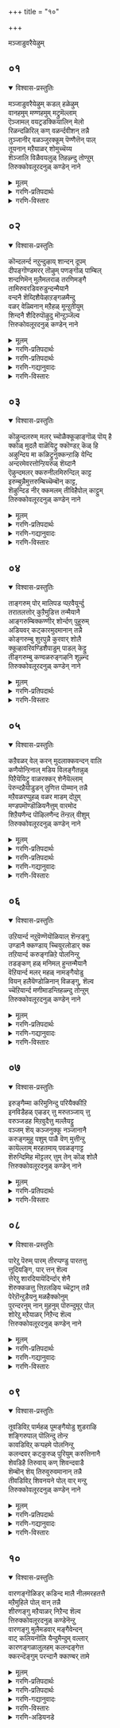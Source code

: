 +++
title = "१०"

+++

मञ्जाडुवरैयेऴुम्

## ०१
<details open><summary>विश्वास-प्रस्तुतिः</summary>

मञ्जाडुवरैयेऴुम् कडल् हळेऴुम्  
वानहमुम् मण्णहमुम् मट्रुमॆल्लाम्  
ऎञ्जामल् वयट्रडक्कियालिन् मेलो  
रिळन्दळिरिल् कण् वळर्न्दवीशन् तन्नै  
तुञ्जानीर् वळञ्जुरक्कूम् पॆण्णैत्तॆन् पाल्  
तूयनान् मऱैयाळर् शोमुच्चॆय्य  
शॆञ्जालि विळैवयलुळ् तिहऴ्न्दु तोण्ऱुम्  
तिरुक्कोवलूरदनुळ् कण्डेन् नाने
</details>

<details><summary>मूलम्</summary>

मञ्जाडुवरैयेऴुम् कडल् हळेऴुम्  
वानहमुम् मण्णहमुम् मट्रुमॆल्लाम्  
ऎञ्जामल् वयट्रडक्कियालिन् मेलो  
रिळन्दळिरिल् कण् वळर्न्दवीशन् तन्नै  
तुञ्जानीर् वळञ्जुरक्कूम् पॆण्णैत्तॆन् पाल्  
तूयनान् मऱैयाळर् शोमुच्चॆय्य  
शॆञ्जालि विळैवयलुळ् तिहऴ्न्दु तोण्ऱुम्  
तिरुक्कोवलूरदनुळ् कण्डेन् नाने
</details>

<details><summary>गरणि-प्रतिपदार्थः</summary>

मञ्जु=मोडगळु, आडु=सुळिदाडुवन्थ, वरै=पर्वतगळु, एऴुम्=एळन्नू कडल् हळ्=कडलुगळु, एऴुम्=एळन्नू, वान् उलहुम्=मेलण लोकगळॆल्लवन्नू, मण् उलहुम्=भूलोकवन्नू, मट्रुम् ऎल्लाम्=इतर उळिद ऎल्लवन्नू, ऎञ्जामल्=हाळागदन्तॆ, कॆट्टुहोगदन्तॆ, वयट्रु=हॊट्टॆयल्लि, अडक्कि=अडगिसिकॊण्डु, ओर्=साटियिल्लद, आलिन्=आलद, इळम्=ऎळॆय, तळिरिल् मेल्=चिगुरॆलॆय मेलॆ, कण् वळर्न्द=पवडिसिद\(निद्रिसिद\), ईशन् तन्नै=सर्वेश्वरन, तुञ्जा=ऎन्दिगू कॊरॆयागद, नीर्=नीरिन, वळम्=समृद्धियाद, शुरुक्कूम्-प्रवहिसुव, पॆण्णै=पॆण्णै नदिय,\(दक्षिण पिनाकिनि नदिय\) तॆन् पाल्=दक्षिणभागदल्लि, तूय=परिशुद्धराद, नाल् मऱै आळर्=नाल्कु वेदगळन्नू कलितवरु\(वैदिकरु\), शोमु शॆय्य=सोमयागादिगळन्नु माडलु, शॆम् शालि=कॆम्बत्तद, विळै=बॆळॆयुव, वयलुळ्=गद्दॆगळल्लि, तिहऴ्न्दु=प्रकाशिसि, तॊन्ऱुम्=काणुत्तिरुव, तिरुक्कोवलूर् अदनुळ्=तिरुक्कोवलूरिनल्लि, कण्डेन् नाने=नाने कण्डॆनु.
</details>

<details><summary>गरणि-विस्तारः</summary>

मोडगळु सुळिदाडुवन्थ पर्वतगळु एळन्नू, कडलुगळु एळन्नू, मेलण लोकगळॆल्लवन्नू, भूलोकवन्नू, उळिद ऎल्लवन्नू कॆट्टुहाळागदन्तॆ हॊट्टॆयल्लि अडगिसिकॊण्डु, साटियिल्लद आलद चिगुरॆलॆय मेलॆ पवडिसि निद्रिसिद सर्वेश्वरन, ऎन्दिगू कॊरॆयागद समृद्धियाद नीरिन प्रवाहवुळ्ळ पॆण्णै नदिय\(दक्षिण पिनाकिनि नदिय\)

तॆङ्कण भागदल्लि परिशुद्धवाद नाल्कु वेदगळन्नु कलितवरु सोमयागादिगळन्नु माडलु कॆम्बत्त बॆळॆयुव गद्दॆगळल्लि प्रकाशिसि काणुत्तिरुव तिरुक्कोवलूरिनल्लि नाने कण्डॆ.\(१\)

आऴ्वाररु हेळुत्तारॆ-तिरुक्कोवलूरु ऎम्बुदु दक्षिणभारतद प्रसिद्धवाद दिव्यक्षेत्र. इदु दक्षिण पिनाकिनि अथवा पॆण्णैनदिय तॆङ्कणदडदल्लि कॆम्बत्त हुलुसागि बॆळॆयुव विशालवाद गद्दॆगळ नडुवॆ बॆळगुत्तिदॆ. अल्लि, नाल्कु वेदगळन्नू साङ्गवागि कलित परिशुद्धस्वभावद वैदिकरु सोमयागादिगळन्नु मोकहितक्कागि नडसुत्तारॆ. नदियल्लि नीरु ऎन्दॆन्दिगू बत्तदॆ, कॊरॆयागदॆ, ऒन्दे समनागि, शुद्धवागि हरियुत्तिरुत्तदॆ.

ई तिरुक्कोवलूरु दिव्यक्षेत्रदल्लि भक्तरन्नु अनुग्रहिसुवुदक्कागि अर्चामूर्तियागिरुव सर्वेश्वरनु आपत्तिनल्लि ऒदगिबरुवन्थवनु, हिन्दॆ, महाप्रळय बन्दाग, अवनु एळुकुलपर्वतगळन्नू, एळु महासमुद्रगळन्नू, मेलण एळु लोकगळन्नू,भूलोकवन्नू, पाताळादि अधोलोकगळन्नू उळिद ऎल्लवन्नू ऒळगॊण्ड इडिय ब्रह्माण्डवन्ने तन्न हॊट्टॆयल्लि अडगिसिट्टुकॊण्डु, अवु यावुवू कॆडदन्तॆ,हाळागदन्तॆ नोडिकॊण्डवनु, अनन्तर अवने ऒन्दु अपूर्वविलक्षण शिशुवागि रूपगॊण्डु, साटियिल्लद आलद ऒन्दु चिगुरॆलॆय मेलॆ निर्लिप्तनागि पवडिसि बहुकाल निद्रिसिदवनु. इन्थ अद्भुतकारियूकरुणानिधियू आद ई सर्वेश्वरनन्नु इन्दु नन्न कण्णार इल्लि नाने कण्डुकॊण्डॆ\!
</details>

## ०२
<details open><summary>विश्वास-प्रस्तुतिः</summary>

कॊन्दलर्न्द नऱुन्दुऴाय् शान्दन् दूपम्  
दीपङ्गॊण्डमरर् तॊऴुम् पणङ्गॊळ् पाम्बिल्  
शन्दणिमॆन् मुलैमलराळ् तरणिमङ्गै  
तामिरुवरडिवरुडुन्दन्मैयानै  
वन्दनै शॆय्दिशैयेऴाऱङ्गळमैन्दु  
वळर् वेळ्विनान् मऱैहळ् मून्ऱुतीयुम्  
शिन्दनै शैदिरुपॊऴुदु मॊन्ऱुञ्जॆल्व  
त्तिरुकोवलूरदनुळ् कण्डेन् नाने
</details>

<details><summary>मूलम्</summary>

कॊन्दलर्न्द नऱुन्दुऴाय् शान्दन् दूपम्  
दीपङ्गॊण्डमरर् तॊऴुम् पणङ्गॊळ् पाम्बिल्  
शन्दणिमॆन् मुलैमलराळ् तरणिमङ्गै  
तामिरुवरडिवरुडुन्दन्मैयानै  
वन्दनै शॆय्दिशैयेऴाऱङ्गळमैन्दु  
वळर् वेळ्विनान् मऱैहळ् मून्ऱुतीयुम्  
शिन्दनै शैदिरुपॊऴुदु मॊन्ऱुञ्जॆल्व  
त्तिरुकोवलूरदनुळ् कण्डेन् नाने
</details>

<details><summary>गरणि-प्रतिपदार्थः</summary>

कॊन्दु=गॊञ्चलु गॊञ्चलागि, अलर्न्द=अरळिरुव, नऱु=सुवासनॆय, तुऴाय्=तुलसिय\(हारगळ\)न्नू, शान्दम्=गन्धवन्नू, दूपम्=धूपवन्नू, दीपम्=दीपवन्नू, कॊण्डु=तॆगॆदुकॊण्डु, अमरर्=देवतॆगळु, तॊऴुम्=पूजिसुव, पणम् कॊळ्=हॆडॆगळन्नुळ्ळ,
</details>

<details><summary>गरणि-प्रतिपदार्थः</summary>

पाम्बिल्=शेषन मेलॆ=शन्दु=सुगन्धवन्नु, अणि=पूसिरुव, मॆल् मुलै=मृदुवाद मॊलॆगळुळ्ळ, मलराळ्=श्रीदेवियू, तरणिमङ्गै=भूदेवियू, ताम् इरुवर्=अवरिब्बरू, अडिवरुडुम्=पादसेवॆ माडुव, तन्मैयानै= हिरिमॆयुळ्ळ भगवन्तनन्नु वन्दनै शॆय्दु=नमस्करिसि, इशै एऴ्-सप्तस्वरगळिन्दलू, आऱु अङ्गम्=आरु वेदाङ्गगळिन्दलू, ऐन्दुवळर् वेळ्वि=पञ्चमहायज्ञगळिन्दलू, नान् मऱैहळ्=नाल्कु वेदगळिन्दलू, मून्ऱु तीयुम्=मूरु अग्निगळिन्दलू, इरुपोदुम्=ऎरडु वेळॆगळल्लियू, शिन्दनैशॆय्दु=चिन्तनॆ नडसुत्ता इरुव, ऒन्ऱुम्=साटियिल्लद, शॆल्वत्तु= भक्तर भाग्यवुळ्ळ, तिरुक्कोवलूर् अदनुळ्=तिरुक्कोवलूरु क्षेत्रदल्लि, कण्डेन् नाने=नाने कण्णार कण्डॆ.
</details>

<details><summary>गरणि-गद्यानुवादः</summary>

गॊञ्चलु गॊञ्चलागि अरळिरुव सुवासनॆय तुलसिय हारगळन्नू गन्धवन्नू धूपवन्नू दीपवन्नू तॆगॆदुकॊण्डु देवतॆगळु पूजिसुव हॆडॆगळुळ्ळ शेषन मेलॆ पवडिसि चन्दनवन्नु पूसिरुव मृदुवाद मॊलॆगळुळ्ळ श्रीदेवियू भूदेवियू इब्बरू पादसेवॆ माडुव हिरिमॆयुळ्ळ भगवन्तनन्नु नमस्करिसि, सप्तस्वरगळिन्दलू, आरु वेदाङ्गगळिन्दलू, पञ्चमहायज्ञगळिन्दलू, नाल्कु वेदगळिन्दलू, मूरु अग्निगळिन्दलू, ऎरडु वेळॆगळल्लियू चिन्तिसुत्ता इरुव साटियिल्लद भक्तर भाग्यवुळ्ळ तिरुक्कोवलूरिनल्लिनाने कण्णार कण्डॆ.\(२\)
</details>

<details><summary>गरणि-विस्तारः</summary>

आऴ्वाररु हेळुत्तारॆ- तिरुक्कोवलूरिनल्लि नॆलसिरुव सर्वेश्वरनु हॆडॆगळुळ्ळ शेषन मेलॆ पवडिसिद्दानॆ. श्रीदेवि भूदेविगळीर्वरू स्वामिय पादसेवॆयल्लि तॊडगिद्दारॆ. देवाधिदेवतॆगळुअल्लिगॆ बन्दु, परिमळवन्नु बीरुव गॊञ्चलुगॊञ्चलागि अरळिरुव तुलसिय हारगळिन्दलू, धूपदीप चन्दनादिगळिन्दलू पूजिसि, स्वामिगॆ नम्रतॆयिन्द तलॆबागि नमस्करिसुत्तारॆ. तिरुक्कोवलूरिनल्लि भगवन्तनन्नु भयभक्तियिन्द नमिसि पूजिसुव विष्ठराद वैदिकरिद्दारॆ. अवरु भगवन्तनिगागि इनिदागि सप्तस्वरगळ जोडणॆयिन्द कूडिद गान माडुत्तारॆ. आरु वेदाङ्गगळन्नु पट्ःइसुत्तारॆ. पञ्चमहायज्ञगळन्नु नडसुत्तारॆ. नाल्कु वेदगळिन्द स्तुतिसुत्तारॆ. त्रेताग्निगळिन्द पूजिसुत्तारॆ. हीगॆ, ऎरडु वेळॆगळल्लियू तप्पदॆ सर्वेश्वरनन्नु पूजिसुव भक्तर भाग्यवन्नुळ्ळद्दु ई तिरुक्कोवलूरु क्षेत्र. अपारमहिमनाद सर्वेश्वरनन्नु अल्लि नाने कण्णार कण्डॆ\!
</details>

## ०३
<details open><summary>विश्वास-प्रस्तुतिः</summary>

कॊऴुन्दलरुम् मलर् च्चोळैक्कूऴाङ्गॊळ् पॊय् है  
क्कोळ् मुदलै वाळॆयिट्रु क्कॊण्डऱ् कॆळ् हि  
अऴुन्दिय मा कळिट्रुनुक्कन्ऱाऴि येन्दि  
अन्दरमेवरत्तोन्ऱियरुळ् शॆय्दानै  
ऎऴुन्दमलर् क्करुनीलमिरुन्दिल् काट्ट  
इरुम्बुन्नैमुत्तरुम्बिच्चॆम्बॊन् काट्ट,  
शॆऴुन्दिड नीर् क्कमलम् तीविहैपोल् काट्टुम्  
तिरुक्कोवलूरदनुळ् कण्डेन् नाने
</details>

<details><summary>मूलम्</summary>

कॊऴुन्दलरुम् मलर् च्चोळैक्कूऴाङ्गॊळ् पॊय् है  
क्कोळ् मुदलै वाळॆयिट्रु क्कॊण्डऱ् कॆळ् हि  
अऴुन्दिय मा कळिट्रुनुक्कन्ऱाऴि येन्दि  
अन्दरमेवरत्तोन्ऱियरुळ् शॆय्दानै  
ऎऴुन्दमलर् क्करुनीलमिरुन्दिल् काट्ट  
इरुम्बुन्नैमुत्तरुम्बिच्चॆम्बॊन् काट्ट,  
शॆऴुन्दिड नीर् क्कमलम् तीविहैपोल् काट्टुम्  
तिरुक्कोवलूरदनुळ् कण्डेन् नाने
</details>

<details><summary>गरणि-प्रतिपदार्थः</summary>

कॊऴुन्दु=तळिरुगळिन्दलू, अलरुम् मलर्=अरळुव हूगळिन्दलू कूडिद, शोलै कुऴाम् कॊळ्=तोपुगळिन्द तुम्बिद, पॊय् है=सरोवरदल्लि, कोळ् मुदलै=क्रूरवाद मॊसळॆयु. वाळ् ऎयिऱु=कत्तियन्तॆ हरितवाद कोरॆहल्लुगळिन्द, कॊण्डर् कु=कालन्नु कच्चि हिडिदाग, ऎळ् हि=कृशवागि, अऴुन्दिय=दुःख\(सङ्कट\)पट्टु, मा कळिट्रुनुक्कू=दॊड्ड आनॆगॆ, अन्ऱु=अन्दु, आऴि एन्दि=चक्रायुधवन्नु धरिसि, अन्दरमेवर-आकाशवे इळिदु बरुवन्तॆ, तोन्ऱि=काणिसिकॊण्डु\(प्रत्यक्षवागि\) अरुळ् शॆय्दानै=कृपॆमाडिदवनन्नु, ऎऴुन्द=नीरिनिन्द मेलॆद्द, मलर् करुनीलम्=कन्नैदिलॆ हूवु, इरुन्दिल् काट्ट-इद्दलिनन्तॆ तोरुत्तिरलु, इरु पुन्नै=दॊड्डदॊड्ड हॊन्नॆमरगळु, मुत्तु=-मुत्तिन हागॆ, अरुम्बि=मॊग्गॊडॆदु, शॆम् पॊन् काट्ट=कॆम्पुचिन्नदन्तॆ तोरुत्तिरलु, शॆऴु=परिशुभ्रवाद, तडम् नीर्=तटाकद नीरिन मेलण, कमलम्=कॆन्दावरॆहूगळु, तीविहै=दीविगॆगळन्तॆ, काट्टुम्=तोरुत्तिरुव, तिरुक्कोवलूर् अदनुळ्=तिरुक्कोवलूरु क्षेत्रदल्लि, कण्डेन् नाने=नाने कण्णार कण्डॆ.
</details>

<details><summary>गरणि-गद्यानुवादः</summary>

तळिरुगळिन्दलू अरळुव हूगळिन्दलू कूडिद तोपुगळिन्द तुम्बिकॊण्ड सरोवरदल्लि क्रूरवाद मॊसळॆयु कत्तियन्तॆ हरितवाद कोरॆहल्लुगळिन्द कालन्नु कच्चिहिडिदाग, कृशवागि सङ्कटपट्ट दॊड्ड आनॆगॆ,अन्दु चक्रायुधवन्नु धरिसि, आकाशवे इळिदु बरुवन्तॆ काणिसिकॊण्डु कृपॆमाडिदवनन्नु, नीरिनिन्द मेलॆद्द कन्नैदिलॆ हू इद्दलिनन्तॆ तोरुव दॊड्डदॊड्ड हॊन्नॆमरगळु मुत्तिन हागॆ मॊग्गॊडॆदु कॆम्पुचिन्नदन्तॆ तोरुव, परिशुभ्रवाद तटाकद नीरिन मेलॆ कॆन्दावरॆहूगळु दीविगॆगळन्तॆ तोरुव तिरुक्कोवलूरिनल्लि नाने कण्डॆ.\(३\)
</details>

<details><summary>गरणि-विस्तारः</summary>

आऴ्वाररु हेळुत्तारॆ- तिरुक्कोवलूरिनल्लि नॆलसिरुव सर्वेश्वरनु परमकृपाळु. हिन्दॆ, ऒन्दु सल तळिरुगळिन्दलू अरळिद हूगळिन्दलू तुम्बिद तोपुगळिन्द सुत्तुवरिद तम्पाद सरोवरदल्लि, क्रूरवाद मॊसळॆय बायिगॆ सिक्किबिद्द आनॆयॊन्दु भगवन्तनन्नु दीनवागि प्रार्थिसलु आक्षणदल्ले स्वामियु चक्रधारियागि अल्लिगॆ धाविसि बन्दु, आ मॊसळॆय बायिन्द अदन्नु बिडिसलिल्लवे? हागॆये प्रकृतिरम्यवागिरुव तिरुक्कोवलूरिनल्लि भगवन्तनु भक्तरिगॆ कृपॆदोरुवुदरल्लि सन्देहवे इल्ल.
</details>

## ०४
<details open><summary>विश्वास-प्रस्तुतिः</summary>

ताङ्गरुम् पोर् मालिपड प्पऱवैयूर्न्दु  
तरातलत्तोर् कुऱैमुडित्त तन्मैयानै  
आङ्गरुम्बिक्कण्णीर् शोर्न्दण् पुहूरुम्  
अडियवर् कट्कारमुदमानान् तन्नै  
कोङ्गरुम्बु शुरपुन्नै कुरवार् शोलै  
क्कूऴावरिवण्डिशैपाडुम् पाडल् केट्टु  
तीङ्गरुम्बु कण्वळरुङ्गऴनि शूऴ्न्द  
तिरुक्कोवलूरदनुळ् कण्डेन् नाने
</details>

<details><summary>मूलम्</summary>

ताङ्गरुम् पोर् मालिपड प्पऱवैयूर्न्दु  
तरातलत्तोर् कुऱैमुडित्त तन्मैयानै  
आङ्गरुम्बिक्कण्णीर् शोर्न्दण् पुहूरुम्  
अडियवर् कट्कारमुदमानान् तन्नै  
कोङ्गरुम्बु शुरपुन्नै कुरवार् शोलै  
क्कूऴावरिवण्डिशैपाडुम् पाडल् केट्टु  
तीङ्गरुम्बु कण्वळरुङ्गऴनि शूऴ्न्द  
तिरुक्कोवलूरदनुळ् कण्डेन् नाने
</details>

<details><summary>गरणि-प्रतिपदार्थः</summary>

ताङ्ग=तडॆदु\(सहिसि\)कॊळ्ळलु, अरु=असाध्यवाद, पोर्=युद्धदल्लि, मालि=मालियॆम्ब रक्कसनु, पड-मडिदुबीळुवन्तॆ, पऱवै=गरुड पक्षियन्नु, ऊर्न्दु=एरि, तरातलत्तोर्=धरातलदवर, कुऱै मुडित्त=कॊरतॆगळन्नु नीगिसिद, तन्मैयानै=दिव्यस्वभावदवनन्नु, कण् नीर्=कण्णीरु, अरुम्बि=मुत्तिनन्तॆ शोर्न्दु=प्रवहिसि, अन्बु कूरुम्= भक्तियन्नु तोरिसुव\(तिळिसुव\), अडियवर् कट्कु=भक्तरिगॆ, आङ्गु=अल्लिये\(आगले\),आर् अमुदम्=श्रेष्ठवाद\(विशिष्टवाद\), अमृतवे, आनान् तन्नै=आदवनन्नु, कोङ्गु अरुम्बु=कोङ्गुमरद हूगळू, शुरुपुन्नै=सुरुहॊन्नॆय हूगळु, कुरवु=कुरवु हूगळू,आर्=तुम्बिरुव, शोलै=तोपुगळल्लि, कुऴा-ऒट्टुगूडि\(गुम्पुगुम्पागि\), वरि=सुन्दरवाद, वण्डु=दुम्बिगळु, इशैपाडुम्=मधुरगानमाडुव, पाडल् केट्टु=हाडुगळन्नु केळु, तीम्=मधुरवाद, करुम्बु=कब्बु, कण् वळरुम्=निद्रिसुव, कऴनि=गद्दॆगळिन्द, शूऴ्न्द-सुत्तुवरिद, तिरुक्कोवलूर् अदनुळ्=तिरुक्कोवलूरु क्षेत्रदल्लि, कण्डेन् नाने=नाने कण्णार कण्डॆ.
</details>

<details><summary>गरणि-विस्तारः</summary>

सहिसलसाध्यवाद युद्धदल्लि मालि ऎम्ब रक्कसनु मडिदुबीळुवन्तॆ गरुडपक्षियन्नु एरि भूलोकदवर कॊरतॆगळन्नु नीगिसिद दिव्यस्बभावदवनन्नु, कण्णीरु मुत्तिनन्तॆ हरिसुत्ता भक्तियन्नु तोर्पडिसुव भक्तरिगॆ अल्लिये आगले विशिष्टवाद अमृतवे आदवनन्नु, कोङ्गु

सुरहॊन्नॆ,कुरव हूगळिन्द तुम्बिद तोफुगळल्लि गुम्पुगुम्पागि मधुरगान माडुव सुन्दरवाद दुम्बिगळ हाडुगळन्नु केळिमधुरवाद कब्बु निद्रिसुव गद्दॆगळिन्द सुत्तुवरिद तिरुक्कोवलूरिनल्लि नाने कण्डॆ\! \(४\)

आऴ्वाररु हेळुत्तारॆ- तिरुक्कोवलूरिनल्लि नॆलसिरुव भगवन्तनु सर्वेश्वरनु, भक्तपराधीननु,भूलोकद जनर सङ्कटगळन्नु परिहरिसतक्कवनु. हिन्दॆ मालि, माल्यवान्,सुमालि ऎम्ब मूवरु कडुक्रूरिगळाद राक्षसर हिंसॆयन्नु भूलोकवासिगळिगॆ तप्पिसुवुदक्कागि स्वामिये स्वतः गरुडारूढनागि बन्दु,अवरन्नु तन्न चक्रयुधदिन्द तरिदुहाकिदनल्लवे? भक्तिवशरागि कण्णीरु सुरिसुत्ता तम्म अतिशयवाद भक्तियन्नु भक्तरु स्वामियल्लि व्यक्तपडिसिदरॆन्दरॆ, अल्लिये आ क्षणदल्लिये स्वामियु मैदोरि अवरिगॆ आनन्दामृतवन्नु उणिसुववनल्लवे? सुलभसाध्यनू, भक्तवशनू आद आ स्वामियन्नु नानु तिरुक्कोवलूरिनल्लिये कण्डुकॊण्डॆ.
</details>

## ०५
<details open><summary>विश्वास-प्रस्तुतिः</summary>

कऱैवळर् वेल् करन् मुदलाक्कवन्दन् वालि  
कणैयोन्ऱिनाल् मडिय विलङ्गैतन्नुळ्  
पिऱैयॆयिट्रु वाळरक्कर् शेनैयॆल्लाम्  
पॆरुन्दहैयोडुडन् तुणित्त पॊम्मान् तन्नै  
मऱैवळरप्पुहळ् वळर माडम् दोऱुम्  
मण्डपमॊण्डॊळियनैत्तुम् वारमोद  
शिऱैयणैन्द पॊऴिलणैन्द तॆन्ऱल् वीशुम्  
तिरुक्कोवलूरदनुळ् कण्डेन् नाने
</details>

<details><summary>मूलम्</summary>

कऱैवळर् वेल् करन् मुदलाक्कवन्दन् वालि  
कणैयोन्ऱिनाल् मडिय विलङ्गैतन्नुळ्  
पिऱैयॆयिट्रु वाळरक्कर् शेनैयॆल्लाम्  
पॆरुन्दहैयोडुडन् तुणित्त पॊम्मान् तन्नै  
मऱैवळरप्पुहळ् वळर माडम् दोऱुम्  
मण्डपमॊण्डॊळियनैत्तुम् वारमोद  
शिऱैयणैन्द पॊऴिलणैन्द तॆन्ऱल् वीशुम्  
तिरुक्कोवलूरदनुळ् कण्डेन् नाने
</details>

<details><summary>गरणि-प्रतिपदार्थः</summary>

कऱैवळर्=\(हिन्दॆय\)कलॆयन्नु हॆच्चिसुव, वेल्=वेलायुधद सेनॆयुळ्ळ, करन् मुदला=खरने मॊदलादवरन्नू, कवन्दन्=कबन्धनन्नू, वालि=वालियन्नू, कणै=बाण, ऒन्ऱिनाल्=ऒन्दरिन्दले, मडिय=सायुवन्तॆयू, इलङ्गैतन्नुळ्=लङ्कॆयल्लि, पिऱै ऎयिऱु=बालचन्द्रनन्तॆ मॊनचाद हल्लुगळ, वाळ् अरक्कर्=खड्गधारिगळाद राक्षसर, शेनैयॆल्लाम्-एनॆयन्नॆल्ला, पॆरुन्दहैयोडु=अवर हिरिय ऒडॆयनॊडनॆ, उडन्=आगले,बेग, तुणित्त=नाशगॊळिसिद, पॊम्मान् तन्नै=सर्वेश्वरनन्नु, मऱै वळर=वेदघोषवु वृद्धियागुत्तिरुव\(बॆळॆयुत्तिरुव\), पुहळ् वळर=कीर्तियु हॆच्चुत्तिरुव, माडम् तोऱुम्=महडिमनॆगळु, मण्डपम्=मण्टपगळु, ऒण् तॊळि=सुन्दरवाद बीदिगळु, अनैत्तुम्=ऎल्लवू
</details>

<details><summary>गरणि-प्रतिपदार्थः</summary>

वारम् ओद=कीर्तनगळन्नु हाडुव, शिऱै=सरोवरगळिन्द, अणैन्द-कूडिद, पॊऴिल्=तोपुगळिन्द, अणैन्द=कूडिद, तॆन्ऱल्=तॆङ्कणगाळि, वीशुम्-बीसुव, तिरुक्कोवलूर् अदनुळ्=तिरुक्कोवलूरु क्षेत्रदल्लि, कण्डेन् नाने=नाने कण्णार कण्डॆ.
</details>

<details><summary>गरणि-गद्यानुवादः</summary>

\(हिन्दॆय\)कलॆयन्नु हॆच्चिसुव वेलायुधद सेनॆयुळ्ळ खरने मॊदलादवरन्नू, कबन्धनन्नू,वालियन्नू, बाणवॊन्दरिन्दले सायुवन्तॆयू लङ्कॆयल्लि बालचन्द्रनन्तॆ मॊनचाद हल्लुगळ खड्गधरैगळाद राक्षसर सेनॆयन्नॆल्ला अवर हिरिय ऒडॆयनॊडनॆ आगले नाशगॊळिसिद सर्वेश्वरनन्नु वेदघोषवु वृद्धियागुत्तिरुव, कीर्तियु हॆच्चुत्तिरुव महडिमनॆगळु, मण्टपगळु, सुन्दरवाद बीदिगळु, ऎल्लवू कीर्तनॆगळन्नु हाडुव मत्तु सरोवरगळिन्द कूडिद तोपुगळिन्द कूडिद तॆङ्कणगाळि बीसुव तिरुक्कोवलूरिनल्लि नाने कण्डॆ.\(५\)
</details>

<details><summary>गरणि-विस्तारः</summary>

तिरुक्कोवलूरिनल्लि नॆलसिरुव स्वामिय हिरिमॆ ऎन्थाद्दु? हिन्दॆ, श्रीरामावतारियागि सर्वेश्वरनु तन्न कोदण्डवॊन्दर सहायदिन्दले, खरनन्नू, कबन्धनन्नू,वालियन्नू अवरॆल्लर दुष्टसेनाबलवन्नू नाशगॊळिसिदनु. अल्लदॆ, लङ्कॆगॆ होगि अल्लिद्द क्रूरराक्षस गुणगळन्नू अवर ऒडॆयनाद रावणनन्नू सदॆबडिदु देशक्कॆ सुखसन्तोषगळन्नु ऒदगिसिदनु, दुष्टनिग्रह मत्तु शिष्टरक्षणॆयन्नु माडिद हिरिमॆयुळ्ळवनु भगवन्त.

तिरुक्कोवलूरू सह हिरिमॆयुळ्ळद्दु. अल्लि ऎल्लिनोडिदरू वेदघोष तुम्बिरुत्तदॆ. भक्तर कीर्तियिन्द तुम्भिरुत्तदॆ. सम्पत्तु समृद्धवागिदॆ. महडिमनॆगळिन्दलू, मण्टपगळिन्दलू, सॊगसागि अलङ्करिसिद बीदिगळिन्दलू भगवन्तनिगॆ सम्बन्धिसिद कीर्तनॆ,भजनॆ,मॊदलादवुगळिन्दलू शोभिसुत्तदॆ. उत्तमवाद परिशुद्धवाद नीरिरुव सरोवरगळिन्दलू तोपुगळिन्दलू, सुत्तुवरिदु तॆङ्कणगाळि अल्लि मन्दमन्दवागि मधुरवागि बीसुत्तिरुत्तदॆ. इन्थ सन्निवेशदल्लि अल्लदॆ सर्वेश्वरनन्नु इन्नॆल्लि आराधिसलु हितविद्दीतु?
</details>

## ०६
<details open><summary>विश्वास-प्रस्तुतिः</summary>

उऱियार्न्द नऱुवॆण्णॆयॊळियाल् शॆन्ऱङ्गु  
उण्डानै क्कण्डाय् च्चियुरलोडार् क्क  
तऱियार्न्द करुङ्गळिऱे पोलनिन्ऱु  
तडङ्कण् हळ् मनिमल् हुन्तन्मैयानै  
वॆऱियार्न्द मलर् महळ् नामङ्गैयोडु  
वियन् हलैयॆण्डोळिनान् विळङ्गु, शॆल्व  
च्चॆऱियार्न्द मणीमाडन्तिहळ्न्दु तोन्ऱुम्  
तिरुक्कोवलूरदनुळ् कण्डेन् नाने
</details>

<details><summary>मूलम्</summary>

उऱियार्न्द नऱुवॆण्णॆयॊळियाल् शॆन्ऱङ्गु  
उण्डानै क्कण्डाय् च्चियुरलोडार् क्क  
तऱियार्न्द करुङ्गळिऱे पोलनिन्ऱु  
तडङ्कण् हळ् मनिमल् हुन्तन्मैयानै  
वॆऱियार्न्द मलर् महळ् नामङ्गैयोडु  
वियन् हलैयॆण्डोळिनान् विळङ्गु, शॆल्व  
च्चॆऱियार्न्द मणीमाडन्तिहळ्न्दु तोन्ऱुम्  
तिरुक्कोवलूरदनुळ् कण्डेन् नाने
</details>

<details><summary>गरणि-प्रतिपदार्थः</summary>

उऱि आर्न्द=नॆलुविनल्लि शेखरिसिट्ट, नऱु=परिमळदिन्द कूडिद, वॆण्णॆय्=बॆण्णॆयन्नु, ऒळियाल्=बॆळकिनल्लि\(प्रकाशदल्लि\), शॆन्ऱु=नडॆदु होगि, अङ्गु=अल्लि, उण्डानै=उण्डवनन्नु, कण्डु=नोडि, आय् च्चि=गॊल्लतियाद यशोदॆयु, उरलोडु=ऒरळिनॊडनॆ, आर् क्क=कट्टिहाकलु, तऱि=कम्बदॊडनॆ, आर्न्द-बिगियल्पट्ट, करुकळिऱु पोल-करिय आनॆयन्तॆ, निन्ऱु-निन्तु,तड=विशालवाद, कण् हळ्-कण्णुगळल्लि, पनि मल् हुम्=नीरु तुम्बिकॊण्डिरुव, तन्मैयानै=स्वभावदवनन्नु, वॆऱि=परिमळवु, आर्न्द=तुम्बिकॊण्डिरुव, मलर्-तावरॆ हूविन, महळ्= मगळाद श्रीदेवियॊडनॆयू, ना मङ्गैयोडु=सरस्वती देवियॊडनॆयू, वियन्=अतिविशिष्टवाद\(अपरूपवाद\) कलै=प्रकाश\(तेजस्सिनिन्द\)दिन्दलू, ऎण् तोळिनाल्=ऎण्टुतोळुगळिन्द, विळङ्गु=बॆळगुव, शॆल्वम्=सम्पत्तिनिन्दलू, शॆऱि=ऒत्तागि, आर्न्द=तुम्बिकॊण्डिरुव, मणिमाडम्=रत्नखचितवाद महडिमनॆगळु, तिहऴ्न्दु तोन्ऱुम्=बॆळगुत्ता, तोरुव तिरुक्कोवलूर् अदनुळ्=तिरुक्कोवलूरु क्षेत्रदल्लि, कण्डेन् नाने=नाने कण्णार कण्डॆ.
</details>

<details><summary>गरणि-गद्यानुवादः</summary>

नॆलुविनल्लि शेखरिसिट्ट सुवासनॆय बॆण्णॆयन्नु बॆळकिनल्लि नडॆदु होगि,अल्लि अदन्नुण्डवनन्नु कण्डु गॊल्लतियाद यशोदॆयु ऒरळिगॆ कट्टिहाकलु, कम्बक्कॆ बिगियल्पट्ट करिय आनॆयन्तॆ निन्तु, विशालवाद कण्णुगळल्लि नीरु तुम्बिकॊण्डिरुव स्वभावदवनन्नु, परिमळभरितवाद तावरॆहूविन मगळाद श्रीदेवियॊडनॆयू, सरस्वतीदेवियॊडनॆयू अतिविशिष्टवाद\(अपरूपवाद\) तेजस्सिनिन्दलू\) ऎण्टु तोळुगळिन्दलू बॆळगुव सम्पत्तिनिन्दलू, दट्टवागि कूडिकॊण्डिरुव रत्नखचितवाद महडिमनॆगळु बॆळगुत्ता तोरुव तिरुक्कोवलूरिनल्लि नाने कण्डॆ.\(६\)
</details>

<details><summary>गरणि-विस्तारः</summary>

तिरुक्कोवलूरिनल्लि नॆलसिरुव सर्वेश्वरन् हिन्दॆ, बालकृष्णनागि अवतरिसिद्दु. नन्दगोकुलदल्लि बालकृष्णनु मनॆयल्लि नॆलुविनल्लि भद्रवागि शेखरिसिट्टिद्द बॆण्णॆयन्नु अदर बॆळकिनल्लिये कण्डुकॊण्डु अदन्नु अल्लिये तिन्नुत्तिद्दद्दन्नु यशोदॆ कण्डळु. अवळिगॆ कोपबन्तु. अवनन्नु अवन दुष्टतनक्कॆ शिक्षॆ माडुवुदक्कागि ऒरळिगॆ कट्टिहाकिदळु. बलवाद कम्बक्कॆ सरपणियिन्द बिगिद सलगनन्तॆ, अवनु आग कण्डनु. अवन विशालवाद कण्णुगळल्लि नीरुतुम्बिकॊण्डित्तु. अळुववन हागॆ मुखमाडिकॊण्डिद्दनु. अवनु निजवागि अत्तने? अवनु मायावि ऎम्बुदु तिळियदे?

आ सर्वेश्वरनु नॆलसिरुव तिरुक्कोवलूरु ऎल्ल बगॆयल्लियू सम्पद्भरितवादद्दु. अल्लि दट्टवागि नॆलॆनिन्तिरुव रत्नखचितवाद महडिमनॆगळिवॆ. ऐश्वर्यवू ज्ञानवू बलवू ऎल्लॆल्लियू तुम्बि हरडिदॆ. मिगिलागि, सर्वेश्वरने अल्लि नॆलसि, भक्तरन्नु अनुग्रहिसुत्तानॆ.
</details>

## ०७
<details open><summary>विश्वास-प्रस्तुतिः</summary>

इरुङ्गैम्मा करिमुनिन्दु परियैक्कीऱि  
इनविडैहळ् एऴडर् त्तु मरुतञ्जाय् त्तु  
वरुञ्जडह मिऱवुदैत्तु मल्लैयट्टु  
वञ्जम् शॆय् कञ्जनुक्कू नञ्जानानै  
करुङ्गमुहु पशुम् पाळै वॆण् मुत्तीन्ऱु  
कायॆल्लाम् मरहतमाय् पवळङ्गाट्ट  
शॆरुन्दिमिह मॊट्टलर् त्तुम् तेन् कॊळ् शोलै  
त्तिरुक्कोवलूरदनुळ् कण्डेन् नाने
</details>

<details><summary>मूलम्</summary>

इरुङ्गैम्मा करिमुनिन्दु परियैक्कीऱि  
इनविडैहळ् एऴडर् त्तु मरुतञ्जाय् त्तु  
वरुञ्जडह मिऱवुदैत्तु मल्लैयट्टु  
वञ्जम् शॆय् कञ्जनुक्कू नञ्जानानै  
करुङ्गमुहु पशुम् पाळै वॆण् मुत्तीन्ऱु  
कायॆल्लाम् मरहतमाय् पवळङ्गाट्ट  
शॆरुन्दिमिह मॊट्टलर् त्तुम् तेन् कॊळ् शोलै  
त्तिरुक्कोवलूरदनुळ् कण्डेन् नाने
</details>

<details><summary>गरणि-प्रतिपदार्थः</summary>

इरु कै=उद्दनाद सॊण्डलिन, मा=बलिष्ठवाद, करि=आनॆयन्नु, मुनिन्दु=कोपदिन्द मुगिसि, परियै=कुदुरॆयन्नु, कीऱि=सीळिनाशपडिसि, इनम्-गुम्पाद, विडैहळ् एऴ्-एळु वृषभगळन्नु,अडर् त्तु=अडगिसिट्टु, मरुतम्=ऎरडु मत्तीमरगळन्नु, शाय् त्तु=मुरिदु सायिसि, वरुम्=मेलॆनुग्गिबरुव, शहटम्=शकटवन्नु, इऱ=सायुवन्तॆ, उदैत्तु=ऒदॆदु, मल्लै=मल्लरन्नु, अट्टु=सदॆबडिदु, वञ्जम् शॆय्=वञ्चनॆ माडुव, कञ्जनुक्कू=कंसनिगॆ, नञ्जु=विषस्वरूप, आनानै=आदवनन्नु, करुकमुहु=कप्पनॆय अडकॆमरगळ, पशु पाळै=हळदिय हॊम्बाळॆय, वॆण्=बिळिय, मुत्तु=मुत्तुगळ,ईन्ऱु=पडॆयुव, काय् ऎल्लाम्=कायिगळॆल्लवू, मरहतम् आय्=मरकतवागि, पवळम् काट्ट=\(ऒळगॆ\) हवळगळन्नु तोरिसुव, शॆरुन्दि=सुरहॊन्नॆयु, मिह=बहळ हॆच्चागि, मॊट्टु=मॊग्गुगळन्नु, अलर् त्तुम्=अरळिसुव, तेन् कॊळ्=जेनुतुम्बिरुव, शोलै=तोपुगळन्नुळ्ळ, तिरुक्कोवलूर् अदनुळ्=तिरुक्कोवलूरु क्षेत्रदल्लि, कण्डेन् नाने=नाने कण्णार कण्डॆ.
</details>

<details><summary>गरणि-विस्तारः</summary>

उद्दवाद सॊण्डिलिन बलिष्ठवाद आनॆयन्नु मुनिदुकॊन्दु, कुदुरॆयन्नु सीळिनाशपडिसि, ऒट्टुगूडिद एळुवृषभगळन्नु अडगिसिट्टु

ऎरडु मत्तीमरगळन्नु मुरिदु सायिसि, मेलॆ नुग्गि बरुव शकटवु सायुवन्तॆ ऒदॆदु, मल्लरन्नु सदॆबडिदु, वञ्चकनाद कंसनिगॆ विषस्वरूपनादवनन्नु, कप्पगिरुव अडकॆमरगळ हळदिय हॊम्बाळॆयल्लि बिळिय मुत्तुगळु ईनुव कायिगळॆल्लवू मरकतदन्तॆयू अवुगळ ऒळगडॆ इरुवुदॆल्लवू हवळवागियू तोरुव मत्तु सुरहॊन्नॆय बहळ हॆच्चाद मॊग्गुगळॆल्लवू अरळि जेनन्नु तुम्बिरुव तोपुगळिन्द कूडिद तिरुक्कोवलूरिनल्लि नाने कण्डॆ.\(७\)

तिरुक्कोवलूरिनल्लि नॆलसिरुव सर्वेश्वरनु परमसमर्थनु. हिन्दॆ, अवनु श्रीकृष्णनागि अवतरिसिदाग, अवनु ऎळॆयमगुवागिद्दागिनिन्दलू नाना बगॆय अद्भुतसाहसगळन्नु नडसि, समर्थनॆनिसिकॊण्डवनु\! तन्न मेलॆ नुग्गिबन्द कुवलयापीडवॆम्ब मद्दानॆयन्नू बहळसुलभवाहॊ कॊन्दुहाकिदनु. हागॆये, कुदुरॆय रूपवन्नुतळॆदु अवनन्नु कॊल्ललु बन्द केशियॆम्ब राक्षसनन्नु सीळिकॊन्दु हाकिदनु. ऎरडु मत्तीमरगळ स्वरूपदल्लि बॆळॆयुत्तिद्द रक्कसरन्नु, आ मरगळ नडुवॆ इरुव स्थळदल्लि नुसुळि होगुव यत्नमाडि, आ ऎरडु मरगळनु मुरिदु उरुडिसिदनु. बण्डिय रूपदल्लि अवन मेलॆ हरिदु अवनन्नु कॊल्ललुबन्द शकटासुरनन्नु तन्न पुट्ट कालिनिन्दले आटवाडुवन्तॆ ऒदॆदु मुरिदु कॆडविदनु. अवन मेलॆ काळगक्कॆन्दु बन्द नुरित मल्लरन्नु, निरायासवागि बडिदुहाकिदनु. वञ्चकनाद कंसनन्नु कॊन्दु हाकिदनु. हीगॆ, दुष्टनिग्रह समर्थनु आ स्वामि\!

तिरुक्कोवलूरिनल्लि ऎल्लि नोडिदरू अडकॆय तोटगळु, सुरहॊन्नॆ तोपुगळु, कप्पगिरुव अडकॆय मरगळल्लि हळदिय हॊम्बाळॆगळु हॊळॆयुत्तवॆ. आ हॊम्बाळॆगळल्लि बिळिय मुत्तुगळ् पोणिसिदन्तॆ इरुव मॊग्गुगळॆल्लवू हसुराद कायिगळागुत्तवॆ. अवु “मरकतमणि”गळन्तॆयू, अवुगळ ऒळगडॆ इरुव अडकॆय गोटु उत्तमवाद हवळदन्तॆयू शोभिसुत्तवॆ. सुरहॊन्नॆ मरगळल्लि मॊग्गुगळु जिगियुत्तवॆ. अवुगळॆल्ल बिरिदु हूवागि, जेनुतुम्बि सुरिसुत्तवॆ.अल्लिये, आ सुन्दर प्रकृतिय नडुवॆये सर्वेश्वरनु ईग, भक्तरन्नु अनुग्रहिसुवुदक्कागि नॆलसिद्दानॆ.
</details>

## ०८
<details open><summary>विश्वास-प्रस्तुतिः</summary>

पारेऱु पॆरुम् पारम् तीरप्पण्डु पारतत्तु  
त्तूदियङ्गि, पार् त्तन् शॆल्व  
त्तेरेऱु शारदियायॆदिर्न्दार् शेनै  
शॆरुक्कळत्तु त्तिऱलऴिय च्चॆट्रान् तन्नै  
पेरेऱॊन्ऱुडैयनु मळहैक्कोनुम्  
पुरन्दरनुम् नान् मुहनुम् पॊरुन्दुमूर् पोल्  
शोरेऱु मऱैयाळर् निऱैन्द शॆल्व  
त्तिरुक्कोवलूरदनुळ् कण्डेन् नाने
</details>

<details><summary>मूलम्</summary>

पारेऱु पॆरुम् पारम् तीरप्पण्डु पारतत्तु  
त्तूदियङ्गि, पार् त्तन् शॆल्व  
त्तेरेऱु शारदियायॆदिर्न्दार् शेनै  
शॆरुक्कळत्तु त्तिऱलऴिय च्चॆट्रान् तन्नै  
पेरेऱॊन्ऱुडैयनु मळहैक्कोनुम्  
पुरन्दरनुम् नान् मुहनुम् पॊरुन्दुमूर् पोल्  
शोरेऱु मऱैयाळर् निऱैन्द शॆल्व  
त्तिरुक्कोवलूरदनुळ् कण्डेन् नाने
</details>

<details><summary>गरणि-प्रतिपदार्थः</summary>

पार्=भूमियल्लि, एऱु=बॆळॆयुत्तिरुव, पॆरु पारम्=दॊड्डभारवु, तीर=तॊलगुवन्तॆ, पण्डु=हिन्दॆ ऒन्दु कालदल्लि, पारदत्तु=भारतयुद्धद, तूदु इयङ्गि=सन्धिदूतनागि\(दौत्यवन्नु नडसि\), पार् त्तन्=पार्थन, शॆल्वम् तेर् एऱु=सुन्दरवाद रथवन्नु नडसुव, शारदि आय्=सारथियागि, ऎदिर्न्दार्=शत्रुगळ, सेनै=सेनॆगळुळ्ळ, शॆरुकळत्तु=युद्धभूमियल्लि, तिऱल् अऴिय=सामर्थ्यवॆल्ल अळियुवन्तॆ माडि, शॆट्रान् तन्नै=नाशगॊळिसिदवनन्नु, पोर् एऱु ऒन्ऱु उडैयानुम्=होराडुवन्थ ऒन्दु वृषभवन्नुळ्ळवनू, अळहै कोनुम्= अलकापुरिय राजनू, पुरन्दरनुम्=देवेन्द्रनू, नान् मुहनुम्=नाल्मुखनू, पॊरुन्दुम्=\(आश्रयिसि\)हॊन्दिकॊळ्ळुव, ऊर् पोल्=ऊरिन हागॆ, शीर् एऱु=\(हिरिमॆय\)सम्पत्तु तुम्बिरुव, मऱैयवर्=वैदिकरु, निऱैन्द=तुम्बिरुव, शॆल्वत्तु=सम्पत्तिन, तिरुक्कोवलूर् अदनुळ्=तिरुक्कोवलूरु क्षेत्रदल्लि, कण्डेन् नाने=नाने कण्णार कण्डॆ.
</details>

<details><summary>गरणि-गद्यानुवादः</summary>

भूमियल्लि हॆच्चुत्तिरुव महाभारवु तॊलगुवन्तॆ, हिन्दॆ ऒन्दु कालदल्लि, भारतयुद्धद सन्धि दौत्यनडसि, पार्थनसुन्दरवाद रथवन्नु नडसुव सारथियागि, शत्रुगळ सेनॆगळुळ्ळ युद्ध भूमियल्लि अवर सामर्थ्यवॆल्ल उडुगुवन्तॆ माडि अवरन्नु नाशगॊळिसिदवनन्नु, होराडुवन्थ वृषभवन्नुळ्ळवनू, अलकापुरिय राजनू, देवेन्द्रनू, नाल्मुखनू आश्रयिसुव ऊरिन हागॆ हिरिमॆय वैदिकरु नॆलसिरुव सम्पत्तन्नुळ्ळ तिरुक्कोवलूरिनल्लि नाने कण्डॆ.\(८\)
</details>

<details><summary>गरणि-विस्तारः</summary>

सर्वेश्वरन मूरु महत्कार्यगळल्लि ऒन्दाद अपरिमितवाद भूभारवन्नु इळिसुवुदक्कागि, महाभारत युद्धक्कॆ मुञ्चितवागि, कौरव पाण्डवर नडुवॆ सन्धितरुवुदक्कॆन्दु शान्तिदूतनागि कॆलसवन्नु नडसिदनु. सन्धिकार्यवु विफलगॊळ्ळलु, पाण्डवर कडॆय पार्थनिगॆ सारथियागि, युद्धभूमियल्लि ऎदुराळिगळ बलवॆल्ल उडुगुवन्तॆ माडि, अवरिगॆ जयगॊळिसिकॊट्टनु.

सर्वेश्वरनन्नु आश्रयिसि पूजिसलु वृषभवाहननाद शिवनू चतुर्मुख ब्रह्मनू, देवेन्द्रनू, कुबेरनू इतर अष्टदिक्पालकरू परमपददल्लि नॆरॆयुव हागॆये, तिरुक्कोवलूरिनल्लि देवतॆगळष्टे हिरिमॆयन्नुळ्ळ वेदवित्तुगळु आश्रयिसि भजिसलु सुलभनागि अल्लि नॆलसिद्दानॆ.
</details>

## ०९
<details open><summary>विश्वास-प्रस्तुतिः</summary>

तूवडिविऱ् पार्महळ् पूमङ्गैयोडु शुडराऴि  
शङ्गिरुपाल् पॊलिन्दु तोन्ऱ  
कावडिविऱ् कऱ्पहमे पोलनिन्ऱु  
कलन्दवर् कट्कुरुळ् पुरियुम् करुत्तिनानै  
शेवडिहै तिरुवाय् कण् शिवन्दवाडै  
शॆम्बॊन् शॆय् तिरुवुरुवमानान् तन्नै  
तीवडिविऱ् शिवनयने पोल् वार् मन्ऱु  
तिरुक्कोवलूरदनुळ् कण्डेन् नाने
</details>

<details><summary>मूलम्</summary>

तूवडिविऱ् पार्महळ् पूमङ्गैयोडु शुडराऴि  
शङ्गिरुपाल् पॊलिन्दु तोन्ऱ  
कावडिविऱ् कऱ्पहमे पोलनिन्ऱु  
कलन्दवर् कट्कुरुळ् पुरियुम् करुत्तिनानै  
शेवडिहै तिरुवाय् कण् शिवन्दवाडै  
शॆम्बॊन् शॆय् तिरुवुरुवमानान् तन्नै  
तीवडिविऱ् शिवनयने पोल् वार् मन्ऱु  
तिरुक्कोवलूरदनुळ् कण्डेन् नाने
</details>

<details><summary>गरणि-प्रतिपदार्थः</summary>

तू=परिशुद्धवाद, वडिविल्=स्वरूपदिन्द, पार्महळ्=भूदेवियन्नू, पूमङ्गैयोडु=श्रीदेवियन्नू, शुडर् आऴि=प्रकाशिसुव\(तीक्ष्णवाद\) चक्रायुधवन्नू, शङ्गु=शङ्खवन्नू, इरुपाल्=ऎरडु पक्कगळल्लू हॊन्दि, पॊलिन्दु=प्रकाशिसुत्ता, निन्ऱ=इरुव, का=तोपुगळ, वडिविल्=रूपदल्लि, कऱ्पहमे पोल=कल्पवृक्षवे ऎम्बन्तॆ, निन्ऱु=नॆलसि, कलन्दवर् कट्कु=नॆरॆदवरिगॆ, अरुळ् पुरियुम्=कृपॆदोरुव, करुत्तिनानै=स्वभावदवनन्नु, शे अडि कै=कॆम्पाद पादगळु कैगळु, तिरुवाय् कण्-श्रेष्ठवाद बायि, कण्णुगळु, उळ्ळ शिवन्द आडै=कॆम्पु पीताम्बरवन्नु धरिसिद, शॆम् पॊन् शॆय्=कॆम्पु चिन्नदिन्दाद, तिरु उरुवुम्=पवित्रवाद रूपदवनु, आनान् तन्नै=आदवनन्नु, ती वडिविल्=अग्निस्वरूपनाद\(ज्योतिस्वरूपनाद\), शिवन् अयने पोल्वार्=शिवनन्नू, अजनन्नू होलुवन्थ, मन्नु=शाश्वतवाद, तिरुक्कोवलूर् अदनुळ्=तिरुक्कोवलूरु क्षेत्रदल्लि, कण्डेन् नाने=नाने कण्णार कण्डॆ.
</details>

<details><summary>गरणि-गद्यानुवादः</summary>

परिशुद्धवाद रूपद भूदेवियन्नू श्रीदेवियन्नू तीक्ष्णवाद बॆळगुव चक्रायुधवन्नू शङ्खवन्नू ऎरडु पक्कगळल्लू कूडि, प्रकाशिसुत्ता नॆलसिरुव तोपुगळ रूपदल्लि कल्पवृक्षवे ऎम्बन्तॆ नसॊ, नॆरॆदवरिगॆ कृपॆदोरुव स्वभावदवनन्नु कॆम्पाद पादगळु कैगळु श्रेष्ठवाद बायिकण्णुगळु, कॆम्पु पीताम्बर, कॆम्फु चिन्नदन्थ पवित्रवाद रूपवुळ्ळवनन्नु, ज्योतिस्वरूपद शिवनन्नू ब्रह्मनन्नू होलुवन्थवनन्नु शाश्वतवाद तिरुक्कोवलूरिनल्लि नाने कण्डॆ.\(९\)
</details>

<details><summary>गरणि-विस्तारः</summary>

ई पाशुरदल्लि आऴ्वाररु सर्वेश्वरन दिव्यस्वरूप स्वभावगळन्नु हेळुत्तारॆ-

भगवन्त अद्भुतसुन्दर. अवन कैगळू तिरुवडिगळू कॆम्पगॆ कोमलवागिवॆ. अवन बायि परिशुद्धवादद्दु. अवन कण्णुगळु विशालवागि सॊबगिनिन्द कूडिदवु. अवनुट्ट पीताम्बर कॆम्पुबण्णद्दु. अवन देहकान्तियो-अदु कॆम्पुचिन्नदन्तॆ मॆरॆगुळ्ळद्दु. अवन ऒन्दु कैयल्लि तेजोमयवाद तीक्ष्णवाद चक्रायुधविदॆ. अवन इन्नॊन्दु कैयल्लि धवळशङ्खविदॆ. परिशुद्धस्वरूपळाद भूदेवियू कमलोद्भवॆयाद श्रीदेवियू अवन ऎरडु पक्कगळल्लि आश्रयपडॆदिद्दारॆ. निगिनिगिसुव ज्योतिस्वरूपनाद शिवनन्नू ब्रह्मनन्नू अवनु होलुत्तानॆ. इन्थ दिव्यसॊबगिन स्वरूपद सर्वेश्वरनु धरॆगिळिदु बन्दिरुव कल्पवृक्षवे ऎम्बन्तॆ शोभिसुत्तानॆ. कल्पवृक्षदडियल्लि निन्तु बेडिद्दन्नु अदु नीडुव हागॆये शाश्वतवागि नॆलसिरुव भगवन्तन सम्मुखदल्लि नॆरॆद भक्तसमूहक्कॆ अवरवर कोरिकॆगळन्नु अनुग्रहिसुव परम कृपाळु अवनु. अवनन्नु नानु तिरुक्कोवलूरिनल्ले कण्डॆ.
</details>

## १०
<details open><summary>विश्वास-प्रस्तुतिः</summary>

वारणङ्गॊळिडर् कडिन्द मालै नीलमरहतत्तै  
मऱैमुहिले पोल् वान् तन्नै  
शीरणङ्गु मऱैयाळर् निऱैन्द शॆल्व  
त्तिरुक्कोवलूरदनुळ् कण्डेनॆन्ऱु  
वारणङ्गु मुलैमडवार् मङ्गैवेन्दन्  
वाट् कलियनॊलि यैन्दुमैन्दुम् वल्लार्  
कारणङ्गळालुलहम् कलन्दङ्गेत्त  
क्करन्दॆङ्गुम् परन्दानै क्काण्बर् तामे
</details>

<details><summary>मूलम्</summary>

वारणङ्गॊळिडर् कडिन्द मालै नीलमरहतत्तै  
मऱैमुहिले पोल् वान् तन्नै  
शीरणङ्गु मऱैयाळर् निऱैन्द शॆल्व  
त्तिरुक्कोवलूरदनुळ् कण्डेनॆन्ऱु  
वारणङ्गु मुलैमडवार् मङ्गैवेन्दन्  
वाट् कलियनॊलि यैन्दुमैन्दुम् वल्लार्  
कारणङ्गळालुलहम् कलन्दङ्गेत्त  
क्करन्दॆङ्गुम् परन्दानै क्काण्बर् तामे
</details>

<details><summary>गरणि-प्रतिपदार्थः</summary>

वारणम् कॊळ्=आनॆयु पडॆद, इडर्=सङ्कटवन्नु, कडिन्द=तॊलगिसिद, मालै=सर्वेश्वरनन्नु, नीलम् मरकतत्तै=इन्द्रनीलमणियू मरकत रत्नवू आदवनन्नु, मऴै मुहिले पोल्वान् तन्नै=कार्मुगिलन्नु\(मळॆय मोडवन्नु\) होलुववनन्नु, तीर्-गुणसम्पत्तिन, अणङ्गु=सॊबगन्नुळ्ळ, मऱै आळर्=वेदविद्वांसरु, निऱैन्द=तुम्बिरुव, शॆल्वत्तु=ऐश्वर्यद, तिरुकोवलूरु अदनुळ्=तिरुक्कोवलूरिनल्लि, कण्डेन् ऎन्ऱु=कण्डॆनु ऎन्दु, वार् अणङ्गु=कुप्पसवन्नु तॊट्ट सॊबगिन, मुलै=मॊलॆगळ, मडवार्=स्त्रीयरुगळ, मङ्गॆ=तिरुमङ्गै जनर, वेन्दन्=राजनाद, वाळ्=कत्तियन्नु हिडिद, कलियन्=कलियन् ऎम्बवनु
</details>

<details><summary>गरणि-प्रतिपदार्थः</summary>

ऒलि=हाडिद, ऐन्दुम् ऐन्दुम्=हत्तु पाशुरगळन्नू, वल्लार्=बल्लवरु,कारणङ्गळाल्=कारणान्तरगळिन्द, उलहम्=ई लोकदल्लि, कलन्दु=\(भक्तरॊडनॆ\) कूडिकॊण्डु, अङ्गु=अल्लि, एत्त=स्तुतिसलु, करन्दु ऎङ्गुम्=ऎल्लॆल्लियू अडगिकॊण्डिरुव, परन् तानै=परात्परनन्नु,काण्बर् तामे=तावे कण्डुकॊळ्ळुत्तारॆ.
</details>

<details><summary>गरणि-गद्यानुवादः</summary>

आनॆगॆ ऒदगिद सङ्कटवन्नु तॊलगिसिद सर्वेश्वरनन्नु नीलमणियन्तॆयू मरकतरत्नदन्तॆयू इरुववनन्नु ,मळॆय मोडवन्नु होलुववनन्नु गुणसम्पत्तिन सॊबगन्नुळ्ळ वेदविद्वांसरु नॆरॆदिरुव ऐश्वर्यवुळ्ळ तिरुक्कोवलूरिनल्लि कण्डॆनु ऎन्दु कुप्पसवन्नु बिगिद सॊबगिन मॊलॆय स्त्रीयरिरुव तिरुमङ्गै जनर राजनाद कत्तियन्नु हिडिद कलियन् ऎम्बवनु हाडिद हत्तु पाशुरगळन्नू बल्लवरु कारणान्तरगळिन्द ई लोकदल्लि भक्तरॊडनॆ कूडिकॊण्डु, अल्लि स्तुतिसलु, ऎल्लॆल्लियू अडगिकॊण्डिरुव पारात्परनन्नु तावे कण्डुकॊळ्ळुत्तारॆ.\(१०\)
</details>

<details><summary>गरणि-विस्तारः</summary>

सङ्कटक्कॊळगाद यारे आगलि- अदु मनुष्यनागबहुदु इल्लवे कीळु प्राणीये आगबहुदु- “नीने गति” ऎन्दु शरणु बन्दरॆ, कैहिडिदु उद्धरिसुवुदे भगवन्तन सुगुण. अदे अवन दिव्यस्वभाव. अदक्कॆ निदर्शनगळु बेके? गजेन्द्रनन्नु सङ्कटदिन्द पारुमाडिद्दु अदक्कॆ ऒन्दु ऒळ्ळॆयदाद निदर्शनवल्लवे?

भगवन्तन दिव्यस्वरूपवन्नु तिळियबेके? अवनन्नु “परन् “ऎन्नुत्तारॆ. ऎन्दरॆ अवनु सृष्टिसिद ऎल्ल लोकगळिगू आचॆ इरतक्कवनु. अवनन्नु परात्पर ऎन्तलू करॆयुत्तारॆ. कैगॆ सिलुकदष्टु मनस्सिगॆ ऎणीकॆगॆ ऎटुकदष्टु दूरदल्लिरुववनु भगवन्त. आदरॆ अवनु ऎल्लॆल्लियू सृष्टिय ऎल्ल वस्तुगळल्लियू अडगिकॊण्डिरुववनु. इदे अवन वैशिष्ट्य. हीगॆ अडगिकॊण्डिरुववनन्नु कण्डुकॊळ्ळुवुदादरू हेगे? अवन बण्णवन्नु सृष्टिय वस्तुगळल्लि कण्डाग अवन नॆनपु बरुवुदिल्लवे? दिव्यवाद इन्द्रनीलमणिय बण्णवन्नो, मरकत रत्नद हसुरु बण्णवन्नो, कार्मुगिलिन दिव्यकान्तियन्नो, \(बण्णवन्नो\), नोडि. भगवन्तनु अवुगळन्नु होलुत्तानॆ. ऎल्लि भक्तरु नॆरॆदु ऒम्मनदिन्द प्रार्थनॆ सल्लिसुत्तारो, ऎल्लि वेदपारङ्गतरु अवननु विधिवत्तागि हाडिहॊगळुत्तारो ऎल्लि स्वामिये स्वतः भक्तकोटियन्नु उद्धरिसुवुदक्कागि अर्चावतारियागि नॆलसिद्दानो, अल्लि भगवन्तनन्नु तप्पदॆ कण्डुकॊळ्ळबहुदु. तिरुमङ्गै आऴ्वाररु “तिरुक्कोवलूरिनल्लि भगवन्तनन्नु कण्णारॆ कण्डु नलियलिल्लवे? अवरु, स्वामिय सम्मुखदल्लि निन्तु, अवन दिव्यकल्याणगुणगळन्नु, अनुपम सामर्थ्यवन्नु, साटियिल्लद सॊबगन्नु हॊगळि हाडिरुव ई पाशुरगळन्नु ऒम्मनदिन्द ओदि,अरितुकॊण्डु, भक्तिपूर्णवागि हाडबल्लवरिगू भगवन्तन साक्षात्कार लभिसुवुदु खण्डित. इदन्ने आऴ्वाररु ई तिरुमॊऴिगू, तम्म ऎरडनॆय दशकक्कू फलश्रुतियागि हेळिरुवुदु\!
</details>

<details><summary>गरणि-अडियनडे</summary>

मञ्जु, कॊन्दु, कॊऴुन्दु, ताङ्गु, कऱै, उऱि, इरुङ्गै, पार्, तूवडिविन्, वारणम्, \(इरुन्दण्\)
</details>

